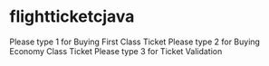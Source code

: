 # flightticketcjava
Please type 1 for Buying First Class Ticket Please type 2 for Buying Economy Class Ticket Please type 3 for Ticket Validation
